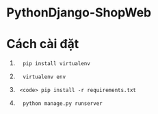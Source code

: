 # PythonDjango-ShopWeb

<h1>Cách cài đặt</h1>

1.       pip install virtualenv 



2.       virtualenv env 



3.      <code> pip install -r requirements.txt 



4.       python manage.py runserver 


